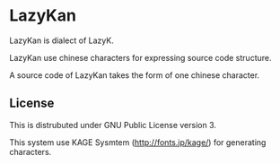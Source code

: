 # LazyKan

LazyKan is dialect of LazyK.  

LazyKan use chinese characters for expressing source code structure.  

A source code of LazyKan takes the form of one chinese character.  

## License

This is distrubuted under GNU Public License version 3.  

This system use KAGE Sysmtem (http://fonts.jp/kage/) for generating characters.  
